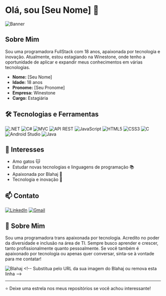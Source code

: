 # Olá, sou [Seu Nome] 👋

![Banner](https://example.com/banner.jpg) <!-- Substitua pelo URL da sua imagem de banner ou remova esta linha -->

## Sobre Mim

Sou uma programadora FullStack com 18 anos, apaixonada por tecnologia e inovação. Atualmente, estou estagiando na Winestone, onde tenho a oportunidade de aplicar e expandir meus conhecimentos em várias tecnologias.

- **Nome:** [Seu Nome]
- **Idade:** 18 anos
- **Pronome:** [Seu Pronome]
- **Empresa:** Winestone
- **Cargo:** Estagiária

## 🛠️ Tecnologias e Ferramentas

![.NET](https://img.shields.io/badge/.NET-512BD4?style=for-the-badge&logo=dotnet&logoColor=white)
![C#](https://img.shields.io/badge/C%23-239120?style=for-the-badge&logo=c-sharp&logoColor=white)
![MVC](https://img.shields.io/badge/MVC-007396?style=for-the-badge&logo=java&logoColor=white)
![API REST](https://img.shields.io/badge/API_REST-4285F4?style=for-the-badge&logo=google-cloud&logoColor=white)
![JavaScript](https://img.shields.io/badge/JavaScript-323330?style=for-the-badge&logo=javascript&logoColor=F7DF1E)
![HTML5](https://img.shields.io/badge/HTML5-E34F26?style=for-the-badge&logo=html5&logoColor=white)
![CSS3](https://img.shields.io/badge/CSS3-1572B6?style=for-the-badge&logo=css3&logoColor=white)
![C](https://img.shields.io/badge/C-00599C?style=for-the-badge&logo=c&logoColor=white)
![Android Studio](https://img.shields.io/badge/Android_Studio-3DDC84?style=for-the-badge&logo=android-studio&logoColor=white)
![Java](https://img.shields.io/badge/Java-007396?style=for-the-badge&logo=java&logoColor=white)

## 🐾 Interesses

- Amo gatos 🐱
- Estudar novas tecnologias e linguagens de programação 📚
- Apaixonada por Blahaj 🦈
- Tecnologia e inovação 🚀

## 📫 Contato

[![LinkedIn](https://img.shields.io/badge/LinkedIn-0A66C2?style=for-the-badge&logo=linkedin&logoColor=white)](https://www.linkedin.com/in/seu-perfil)
[![Gmail](https://img.shields.io/badge/Gmail-D14836?style=for-the-badge&logo=gmail&logoColor=white)](mailto:seu-email@gmail.com)

## 💬 Sobre Mim

Sou uma programadora trans apaixonada por tecnologia. Acredito no poder da diversidade e inclusão na área de TI. Sempre busco aprender e crescer, tanto profissionalmente quanto pessoalmente. Se você também é apaixonado por tecnologia ou apenas quer conversar, sinta-se à vontade para me contatar!

![Blahaj]([https://example.com/blahaj.jpg](https://external-content.duckduckgo.com/iu/?u=https%3A%2F%2Fwww.themarysue.com%2Fwp-content%2Fuploads%2F2023%2F01%2Fblahaj-plushie-ikea-trans-canada.jpg&f=1&nofb=1&ipt=9c9b9abe6ba17a95d22d0aa151065ac71d14c615c704a727849508273c4e806b&ipo=images)) <!-- Substitua pelo URL da sua imagem do Blahaj ou remova esta linha -->

---

⭐️ Deixe uma estrela nos meus repositórios se você achou interessante!
